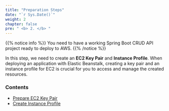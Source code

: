 ```yaml
---
title: "Preparation Steps"
date: "`r Sys.Date()`"
weight: 2
chapter: false
pre: " <b> 2. </b> "
---
```


{{% notice info %}}
You need to have a working Spring Boot CRUD API project ready to deploy to AWS.
{{% /notice %}}

In this step, we need to create an **EC2 Key Pair** and **Instance Profile**. When deploying an application with Elastic Beanstalk, creating a key pair and an instance profile for EC2 is crucial for you to access and manage the created resources.

### Contents
  - [Prepare EC2 Key Pair](2.1-createec2/)
  - [Create Instance Profile](2.2-createiamrole/)